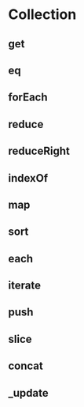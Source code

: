 Collection
==================

get
------------------

eq
------------------

forEach
------------------

reduce
------------------

reduceRight
------------------

indexOf
------------------

map
------------------

sort
------------------

each
------------------

iterate
------------------

push
------------------

slice
------------------

concat
------------------

_update
------------------